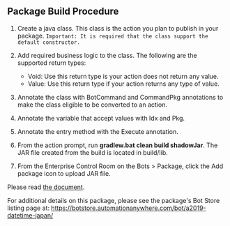## Package Build Procedure
1. Create a java class.
This class is the action you plan to publish in your package.
``
Important: It is required that the class support the default constructor.
``

1. Add required business logic to the class.
The following are the supported return types:
    - Void: Use this return type is your action does not return any value.
    - Value: Use this return type if your action returns any type of value.
1. Annotate the class with BotCommand and CommandPkg annotations to make the class eligible to be converted to an action.
1. Annotate the variable that accept values with Idx and Pkg.
1. Annotate the entry method with the Execute annotation.
1. From the action prompt, run **gradlew.bat clean build shadowJar**.
    The JAR file created from the build is located in build/lib.
1. From the Enterprise Control Room on the Bots > Package, click the Add package icon to upload JAR file.

Please read [the document](https://docs.automationanywhere.com/bundle/enterprise-v2019/page/enterprise-cloud/topics/developer/cloud-develop-your-package.html).

For additional details on this package, please see the package's Bot Store listing page at: https://botstore.automationanywhere.com/bot/a2019-datetime-japan/